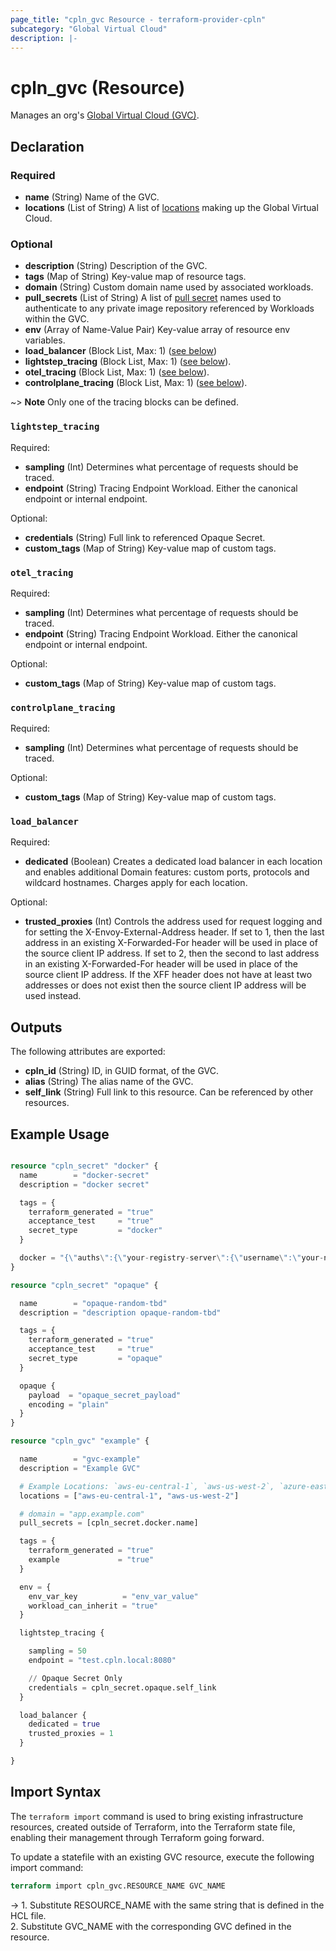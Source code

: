 ```yaml
---
page_title: "cpln_gvc Resource - terraform-provider-cpln"
subcategory: "Global Virtual Cloud"
description: |-
---
```


# cpln_gvc (Resource)

Manages an org's [Global Virtual Cloud (GVC)](https://docs.controlplane.com/reference/gvc).

## Declaration

### Required

- **name** (String) Name of the GVC.
- **locations** (List of String) A list of [locations](https://docs.controlplane.com/reference/location#current) making up the Global Virtual Cloud.

### Optional

- **description** (String) Description of the GVC.
- **tags** (Map of String) Key-value map of resource tags.
- **domain** (String) Custom domain name used by associated workloads.
- **pull_secrets** (List of String) A list of [pull secret](https://docs.controlplane.com/reference/gvc#pull-secrets) names used to authenticate to any private image repository referenced by Workloads within the GVC.
- **env** (Array of Name-Value Pair) Key-value array of resource env variables.
- **load_balancer** (Block List, Max: 1) ([see below](#nestedblock--load_balancer))
- **lightstep_tracing** (Block List, Max: 1) ([see below](#nestedblock--lightstep_tracing)).
- **otel_tracing** (Block List, Max: 1) ([see below](#nestedblock--otel_tracing)).
- **controlplane_tracing** (Block List, Max: 1) ([see below](#nestedblock--controlplane_tracing)).

~> **Note** Only one of the tracing blocks can be defined.

<a id="nestedblock--lightstep_tracing"></a>

### `lightstep_tracing`

Required:

- **sampling** (Int) Determines what percentage of requests should be traced.
- **endpoint** (String) Tracing Endpoint Workload. Either the canonical endpoint or internal endpoint.

Optional:

- **credentials** (String) Full link to referenced Opaque Secret.
- **custom_tags** (Map of String) Key-value map of custom tags.

<a id="nestedblock--otel_tracing"></a>

### `otel_tracing`

Required:

- **sampling** (Int) Determines what percentage of requests should be traced.
- **endpoint** (String) Tracing Endpoint Workload. Either the canonical endpoint or internal endpoint.

Optional:

- **custom_tags** (Map of String) Key-value map of custom tags.

<a id="nestedblock--controlplane_tracing"></a>

### `controlplane_tracing`

Required:

- **sampling** (Int) Determines what percentage of requests should be traced.

Optional:

- **custom_tags** (Map of String) Key-value map of custom tags.

<a id="nestedblock--load_balancer"></a>

### `load_balancer`

Required:

- **dedicated** (Boolean) Creates a dedicated load balancer in each location and enables additional Domain features: custom ports, protocols and wildcard hostnames. Charges apply for each location.

Optional:

- **trusted_proxies** (Int) Controls the address used for request logging and for setting the X-Envoy-External-Address header. If set to 1, then the last address in an existing X-Forwarded-For header will be used in place of the source client IP address. If set to 2, then the second to last address in an existing X-Forwarded-For header will be used in place of the source client IP address. If the XFF header does not have at least two addresses or does not exist then the source client IP address will be used instead.

## Outputs

The following attributes are exported:

- **cpln_id** (String) ID, in GUID format, of the GVC.
- **alias** (String) The alias name of the GVC.
- **self_link** (String) Full link to this resource. Can be referenced by other resources.

## Example Usage

```terraform

resource "cpln_secret" "docker" {
  name        = "docker-secret"
  description = "docker secret"

  tags = {
    terraform_generated = "true"
    acceptance_test     = "true"
    secret_type         = "docker"
  }

  docker = "{\"auths\":{\"your-registry-server\":{\"username\":\"your-name\",\"password\":\"your-pword\",\"email\":\"your-email\",\"auth\":\"<Secret>\"}}}"
}

resource "cpln_secret" "opaque" {

  name        = "opaque-random-tbd"
  description = "description opaque-random-tbd"

  tags = {
    terraform_generated = "true"
    acceptance_test     = "true"
    secret_type         = "opaque"
  }

  opaque {
    payload  = "opaque_secret_payload"
    encoding = "plain"
  }
}

resource "cpln_gvc" "example" {

  name        = "gvc-example"
  description = "Example GVC"

  # Example Locations: `aws-eu-central-1`, `aws-us-west-2`, `azure-east2`, `gcp-us-east1`
  locations = ["aws-eu-central-1", "aws-us-west-2"]

  # domain = "app.example.com"
  pull_secrets = [cpln_secret.docker.name]

  tags = {
    terraform_generated = "true"
    example             = "true"
  }

  env = {
    env_var_key          = "env_var_value"
    workload_can_inherit = "true"
  }

  lightstep_tracing {

    sampling = 50
    endpoint = "test.cpln.local:8080"

    // Opaque Secret Only
    credentials = cpln_secret.opaque.self_link
  }

  load_balancer {
    dedicated = true
    trusted_proxies = 1
  }

}

```

## Import Syntax

The `terraform import` command is used to bring existing infrastructure resources, created outside of Terraform, into the Terraform state file, enabling their management through Terraform going forward.

To update a statefile with an existing GVC resource, execute the following import command:

```terraform
terraform import cpln_gvc.RESOURCE_NAME GVC_NAME
```

-> 1. Substitute RESOURCE_NAME with the same string that is defined in the HCL file.<br/>2. Substitute GVC_NAME with the corresponding GVC defined in the resource.
